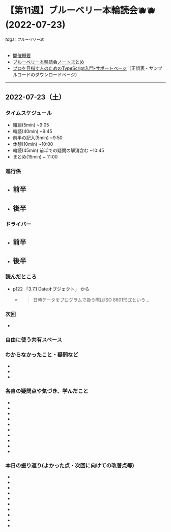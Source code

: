 # 【第11週】ブルーベリー本輪読会🫐🫐<br />(2022-07-23)

###### tags: `ブルーベリー本`

- [開催概要](https://hackmd.io/1kCgi6_tSGukG0KZrqDLvA)
- [ブルーベリー本輪読会ノートまとめ](https://hackmd.io/Ih6bdReuR3eQpYkGaCx8pg)
- [プロを目指す人のためのTypeScript入門-サポートページ](https://gihyo.jp/book/2022/978-4-297-12747-3/support)（正誤表・サンプルコードのダウンロードページ）

---
## 2022-07-23（土）

### タイムスケジュール
- 雑談(5min) ~9:05
- 輪読(40min) ~9:45
- 前半の記入(5min) ~9:50
- 休憩(10min) ~10:00
- 輪読(45min) 前半での疑問の解消含む ~10:45
- まとめ(15min) ~ 11:00

### 進行係

- 前半
    -
- 後半
    -
### ドライバー
- 前半
    -
- 後半
    -

### 読んだところ
- p122 「3.7.1 Dateオブジェクト」 から
	- > 日時データをプログラムで扱う際はISO 8601形式という...

### 次回
- 

### 自由に使う共有スペース

### わからなかったこと・疑問など

-

-

-

### 各自の疑問点や気づき、学んだこと

-

-

-

-

-

-

-

-

-

-

### 本日の振り返り(よかった点・次回に向けての改善点等)

-

-

-

-

-

-

-

-

-

-

